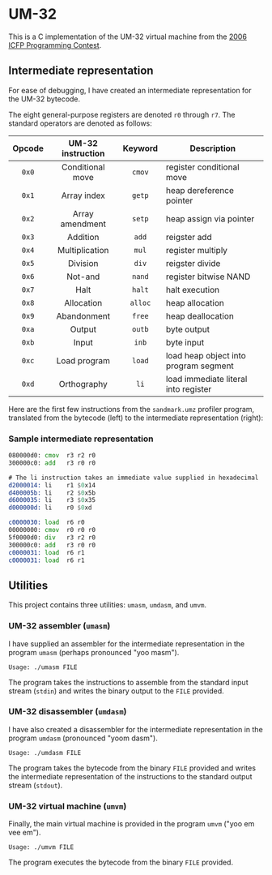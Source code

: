 # UM-32

This is a C implementation of the UM-32 virtual machine from the
[2006 ICFP Programming Contest](http://boundvariable.org).

## Intermediate representation

For ease of debugging, I have created an intermediate representation for the
UM-32 bytecode.

The eight general-purpose registers are denoted `r0` through `r7`. The standard
operators are denoted as follows:

| Opcode | UM-32 instruction | Keyword | Description |
|:------:|:-----------------:|:-------:|-------------|
| `0x0` | Conditional move | `cmov` | register conditional move |
| `0x1` | Array index | `getp` | heap dereference pointer |
| `0x2` | Array amendment | `setp` | heap assign via pointer |
| `0x3` | Addition | `add` | reigster add |
| `0x4` | Multiplication | `mul` | register multiply |
| `0x5` | Division | `div` | reigster divide |
| `0x6` | Not-and | `nand` | register bitwise NAND |
| `0x7` | Halt | `halt` | halt execution |
| `0x8` | Allocation | `alloc` | heap allocation |
| `0x9` | Abandonment | `free` | heap deallocation |
| `0xa` | Output | `outb` | byte output |
| `0xb` | Input | `inb` | byte input |
| `0xc` | Load program | `load` | load heap object into program segment |
| `0xd` | Orthography | `li` | load immediate literal into register |

Here are the first few instructions from the `sandmark.umz` profiler program,
translated from the bytecode (left) to the intermediate representation (right):

### Sample intermediate representation

```asm
080000d0: cmov  r3 r2 r0
300000c0: add   r3 r0 r0

# The li instruction takes an immediate value supplied in hexadecimal
d2000014: li    r1 $0x14
d400005b: li    r2 $0x5b
d6000035: li    r3 $0x35
d000000d: li    r0 $0xd

c0000030: load  r6 r0
00000000: cmov  r0 r0 r0
5f0000d0: div   r3 r2 r0
300000c0: add   r3 r0 r0
c0000031: load  r6 r1
c0000031: load  r6 r1
```

## Utilities

This project contains three utilities: `umasm`, `umdasm`, and `umvm`.

### UM-32 assembler (`umasm`)

I have supplied an assembler for the intermediate representation in the program
`umasm` (perhaps pronounced "yoo masm").

```
Usage: ./umasm FILE
```

The program takes the instructions to assemble from the standard input stream
(`stdin`) and writes the binary output to the `FILE` provided.

### UM-32 disassembler (`umdasm`)

I have also created a disassembler for the intermediate representation in the
program `umdasm` (pronounced "yoom dasm").

```
Usage: ./umdasm FILE
```

The program takes the bytecode from the binary `FILE` provided and writes the
intermediate representation of the instructions to the standard output stream
(`stdout`).

### UM-32 virtual machine (`umvm`)

Finally, the main virtual machine is provided in the program `umvm`
("yoo em vee em").

```
Usage: ./umvm FILE
```

The program executes the bytecode from the binary `FILE` provided.
